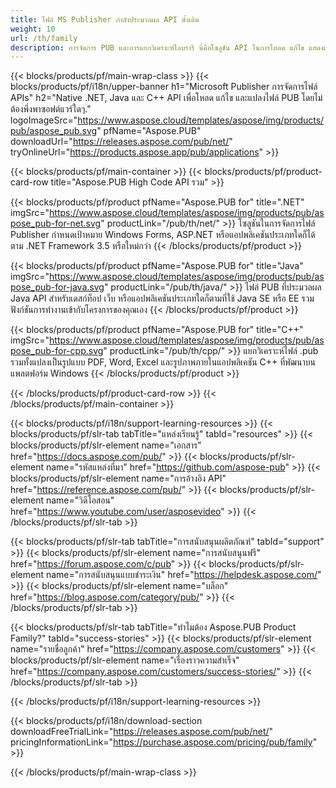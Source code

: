 ```yaml
---
title: ไฟล์ MS Publisher กำลังประมวลผล API ดั้งเดิม
weight: 10
url: /th/family
description: การจัดการ PUB และการแยกวิเคราะห์ไลบรารี นี่คือโซลูชัน API ในการโหลด แก้ไข แสดงผล และแปลงไฟล์ผู้เผยแพร่ MS เป็นไฟล์ PDF บนทุกแพลตฟอร์ม
---
```


{{< blocks/products/pf/main-wrap-class >}}
{{< blocks/products/pf/i18n/upper-banner h1="Microsoft Publisher การจัดการไฟล์ APIs" h2="Native .NET, Java และ C++ API เพื่อโหลด แก้ไข และแปลงไฟล์ PUB โดยไม่ต้องพึ่งพาซอฟต์แวร์ใดๆ." logoImageSrc="https://www.aspose.cloud/templates/aspose/img/products/pub/aspose_pub.svg" pfName="Aspose.PUB" downloadUrl="https://releases.aspose.com/pub/net/" tryOnlineUrl="https://products.aspose.app/pub/applications" >}}

{{< blocks/products/pf/main-container >}}
{{< blocks/products/pf/product-card-row title="Aspose.PUB High Code API รวม" >}}

{{< blocks/products/pf/product pfName="Aspose.PUB for" title=".NET" imgSrc="https://www.aspose.cloud/templates/aspose/img/products/pub/aspose_pub-for-net.svg" productLink="/pub/th/net/" >}}
โซลูชันในการจัดการไฟล์ Publisher กำหนดเป้าหมาย Windows Forms, ASP.NET หรือแอปพลิเคชันประเภทใดก็ได้ตาม .NET Framework 3.5 หรือใหม่กว่า
{{< /blocks/products/pf/product >}}

{{< blocks/products/pf/product pfName="Aspose.PUB for" title="Java" imgSrc="https://www.aspose.cloud/templates/aspose/img/products/pub/aspose_pub-for-java.svg" productLink="/pub/th/java/" >}}
ไฟล์ PUB ที่ประมวลผล Java API สำหรับเดสก์ท็อป เว็บ หรือแอปพลิเคชันประเภทใดก็ตามที่ใช้ Java SE หรือ EE รวมฟังก์ชันการทำงานเข้ากับโครงการของคุณเอง
{{< /blocks/products/pf/product >}}

{{< blocks/products/pf/product pfName="Aspose.PUB for" title="C++" imgSrc="https://www.aspose.cloud/templates/aspose/img/products/pub/aspose_pub-for-cpp.svg" productLink="/pub/th/cpp/" >}}
แยกวิเคราะห์ไฟล์ .pub รวมทั้งแปลงเป็นรูปแบบ PDF, Word, Excel และรูปภาพภายในแอปพลิเคชัน C++ ที่พัฒนาบนแพลตฟอร์ม Windows
{{< /blocks/products/pf/product >}}

{{< /blocks/products/pf/product-card-row >}}
{{< /blocks/products/pf/main-container >}}

{{< blocks/products/pf/i18n/support-learning-resources >}}
{{< blocks/products/pf/slr-tab tabTitle="แหล่งเรียนรู้" tabId="resources" >}}
{{< blocks/products/pf/slr-element name="เอกสาร" href="https://docs.aspose.com/pub/" >}}
{{< blocks/products/pf/slr-element name="รหัสแหล่งที่มา" href="https://github.com/aspose-pub" >}}
{{< blocks/products/pf/slr-element name="การอ้างอิง API" href="https://reference.aspose.com/pub/" >}}
{{< blocks/products/pf/slr-element name="วิดีโอสอน" href="https://www.youtube.com/user/asposevideo" >}}
{{< /blocks/products/pf/slr-tab >}}

{{< blocks/products/pf/slr-tab tabTitle="การสนับสนุนผลิตภัณฑ์" tabId="support" >}}
{{< blocks/products/pf/slr-element name="การสนับสนุนฟรี" href="https://forum.aspose.com/c/pub" >}}
{{< blocks/products/pf/slr-element name="การสนับสนุนแบบชำระเงิน" href="https://helpdesk.aspose.com/" >}}
{{< blocks/products/pf/slr-element name="บล็อก" href="https://blog.aspose.com/category/pub/" >}}
{{< /blocks/products/pf/slr-tab >}}

{{< blocks/products/pf/slr-tab tabTitle="ทำไมต้อง Aspose.PUB Product Family?" tabId="success-stories" >}}
{{< blocks/products/pf/slr-element name="รายชื่อลูกค้า" href="https://company.aspose.com/customers" >}}
{{< blocks/products/pf/slr-element name="เรื่องราวความสำเร็จ" href="https://company.aspose.com/customers/success-stories/" >}}
{{< /blocks/products/pf/slr-tab >}}

{{< /blocks/products/pf/i18n/support-learning-resources >}}

{{< blocks/products/pf/i18n/download-section downloadFreeTrialLink="https://releases.aspose.com/pub/net/" pricingInformationLink="https://purchase.aspose.com/pricing/pub/family" >}}

{{< /blocks/products/pf/main-wrap-class >}}